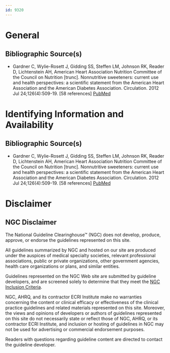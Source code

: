 ```yaml
---
id: 9320
---
```


# General

## Bibliographic Source(s)

- Gardner C, Wylie-Rosett J, Gidding SS, Steffen LM, Johnson RK, Reader D, Lichtenstein AH, American Heart Association Nutrition Committee of the Council on Nutrition [trunc]. Nonnutritive sweeteners: current use and health perspectives: a scientific statement from the American Heart Association and the American Diabetes Association. Circulation. 2012 Jul 24;126(4):509-19. [58 references] [ PubMed ](http://www.ncbi.nlm.nih.gov/entrez/query.fcgi?cmd=Retrieve&db=pubmed&dopt=Abstract&list_uids=22777177)

# Identifying Information and Availability

## Bibliographic Source(s)

- Gardner C, Wylie-Rosett J, Gidding SS, Steffen LM, Johnson RK, Reader D, Lichtenstein AH, American Heart Association Nutrition Committee of the Council on Nutrition [trunc]. Nonnutritive sweeteners: current use and health perspectives: a scientific statement from the American Heart Association and the American Diabetes Association. Circulation. 2012 Jul 24;126(4):509-19. [58 references] [ PubMed ](http://www.ncbi.nlm.nih.gov/entrez/query.fcgi?cmd=Retrieve&db=pubmed&dopt=Abstract&list_uids=22777177)

# Disclaimer

## NGC Disclaimer

The National Guideline Clearinghouse™ (NGC) does not develop, produce, approve, or endorse the guidelines represented on this site.

All guidelines summarized by NGC and hosted on our site are produced under the auspices of medical specialty societies, relevant professional associations, public or private organizations, other government agencies, health care organizations or plans, and similar entities.

Guidelines represented on the NGC Web site are submitted by guideline developers, and are screened solely to determine that they meet the [NGC Inclusion Criteria](/help-and-about/summaries/inclusion-criteria).

NGC, AHRQ, and its contractor ECRI Institute make no warranties concerning the content or clinical efficacy or effectiveness of the clinical practice guidelines and related materials represented on this site. Moreover, the views and opinions of developers or authors of guidelines represented on this site do not necessarily state or reflect those of NGC, AHRQ, or its contractor ECRI Institute, and inclusion or hosting of guidelines in NGC may not be used for advertising or commercial endorsement purposes.

Readers with questions regarding guideline content are directed to contact the guideline developer.

